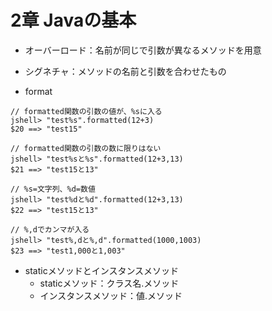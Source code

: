 # 2章 Javaの基本
- オーバーロード：名前が同じで引数が異なるメソッドを用意
- シグネチャ：メソッドの名前と引数を合わせたもの

- format
```
// formatted関数の引数の値が、%sに入る
jshell> "test%s".formatted(12+3)
$20 ==> "test15"

// formatted関数の引数の数に限りはない
jshell> "test%sと%s".formatted(12+3,13)
$21 ==> "test15と13"

// %s=文字列、%d=数値
jshell> "test%dと%d".formatted(12+3,13)
$22 ==> "test15と13"

// %,dでカンマが入る
jshell> "test%,dと%,d".formatted(1000,1003)
$23 ==> "test1,000と1,003"
```


- staticメソッドとインスタンスメソッド
  - staticメソッド：クラス名.メソッド
  - インスタンスメソッド：値.メソッド